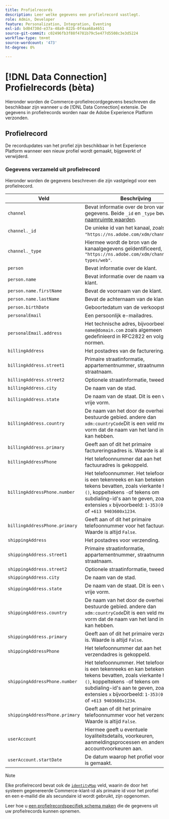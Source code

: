 ```yaml
---
title: Profielrecords
description: Leer welke gegevens een profielrecord vastlegt.
role: Admin, Developer
feature: Personalization, Integration, Eventing
exl-id: bd04730d-e37a-48a9-822b-0f4aa68a4651
source-git-commit: c02496fb3f88f4781b79c5e477d5508c3e3d5224
workflow-type: tm+mt
source-wordcount: '473'
ht-degree: 0%

---
```


# [!DNL Data Connection] Profielrecords (bèta)

Hieronder worden de Commerce-profielrecordgegevens beschreven die beschikbaar zijn wanneer u de [!DNL Data Connection] extensie. De gegevens in profielrecords worden naar de Adobe Experience Platform verzonden.

## Profielrecord

De recordupdates van het profiel zijn beschikbaar in het Experience Platform wanneer een nieuw profiel wordt gemaakt, bijgewerkt of verwijderd.

### Gegevens verzameld uit profielrecord

Hieronder worden de gegevens beschreven die zijn vastgelegd voor een profielrecord.

| Veld | Beschrijving |
|---|---|
| `channel` | Bevat informatie over de bron van de gegevens. Beide `_id` en `_type` bevatten [naamruimte waarden](https://experienceleague.adobe.com/en/docs/experience-platform/xdm/schema/namespaces). |
| `channel._id` | De unieke id van het kanaal, zoals `"https://ns.adobe.com/xdm/channels/web"`. |
| `channel._type` | Hiermee wordt de bron van de kanaalgegevens geïdentificeerd, zoals `"https://ns.adobe.com/xdm/channel-types/web"`. |
| `person` | Bevat informatie over de klant. |
| `person.name` | Bevat informatie over de naam van de klant. |
| `person.name.firstName` | Bevat de voornaam van de klant. |
| `person.name.lastName` | Bevat de achternaam van de klant. |
| `person.birthDate` | Geboortedatum van de verkoopster. |
| `personalEmail` | Een persoonlijk e-mailadres. |
| `personalEmail.address` | Het technische adres, bijvoorbeeld `name@domain.com` zoals algemeen gedefinieerd in RFC2822 en volgende normen. |
| `billingAddress` | Het postadres van de facturering. |
| `billingAddress.street1` | Primaire straatinformatie, appartementnummer, straatnummer en straatnaam. |
| `billingAddress.street2` | Optionele straatinformatie, tweede regel. |
| `billingAddress.city` | De naam van de stad. |
| `billingAddress.state` | De naam van de staat. Dit is een veld met vrije vorm. |
| `billingAddress.country` | De naam van het door de overheid bestuurde gebied. andere dan `xdm:countryCode`Dit is een veld met vrije vorm dat de naam van het land in elke taal kan hebben. |
| `billingAddress.primary` | Geeft aan of dit het primaire factureringsadres is. Waarde is altijd `False`. |
| `billingAddressPhone` | Het telefoonnummer dat aan het factuuradres is gekoppeld. |
| `billingAddressPhone.number` | Het telefoonnummer. Het telefoonnummer is een tekenreeks en kan betekenisvolle tekens bevatten, zoals vierkante haakjes. `()`, koppeltekens `-`of tekens om subdialing-id&#39;s aan te geven, zoals extensies `x` bijvoorbeeld:  `1-353(0)18391111` of `+613 9403600x1234`. |
| `billingAddressPhone.primary` | Geeft aan of dit het primaire telefoonnummer voor het factuuradres is. Waarde is altijd `False`. |
| `shippingAddress` | Het postadres voor verzending. |
| `shippingAddress.street1` | Primaire straatinformatie, appartementnummer, straatnummer en straatnaam. |
| `shippingAddress.street2` | Optionele straatinformatie, tweede regel. |
| `shippingAddress.city` | De naam van de stad. |
| `shippingAddress.state` | De naam van de staat. Dit is een veld met vrije vorm. |
| `shippingAddress.country` | De naam van het door de overheid bestuurde gebied. andere dan `xdm:countryCode`Dit is een veld met vrije vorm dat de naam van het land in elke taal kan hebben. |
| `shippingAddress.primary` | Geeft aan of dit het primaire verzendadres is. Waarde is altijd `False`. |
| `shippingAddressPhone` | Het telefoonnummer dat aan het verzendadres is gekoppeld. |
| `shippingAddressPhone.number` | Het telefoonnummer. Het telefoonnummer is een tekenreeks en kan betekenisvolle tekens bevatten, zoals vierkante haakjes. `()`, koppeltekens `-`of tekens om subdialing-id&#39;s aan te geven, zoals extensies `x` bijvoorbeeld:  `1-353(0)18391111` of `+613 9403600x1234`. |
| `shippingAddressPhone.primary` | Geeft aan of dit het primaire telefoonnummer voor het verzendadres is. Waarde is altijd `False`. |
| `userAccount` | Hiermee geeft u eventuele loyaliteitsdetails, voorkeuren, aanmeldingsprocessen en andere accountvoorkeuren aan. |
| `userAccount.startDate` | De datum waarop het profiel voor het eerst is gemaakt. |

>[!NOTE]
>
>Elke profielrecord bevat ook de [`identityMap`](https://experienceleague.adobe.com/en/docs/experience-platform/xdm/field-groups/profile/identitymap) veld, waarin de door het systeem gegenereerde Commerce-klant-id als primaire id voor het profiel en een e-mailid die als secundaire id wordt gebruikt, zijn opgenomen.

Leer hoe u [een profielrecordspecifiek schema maken](profile-data.md) die de gegevens uit uw profielrecords kunnen opnemen.
